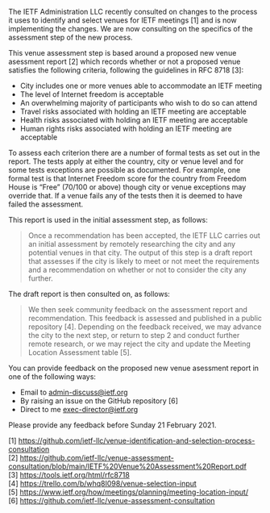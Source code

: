 The IETF Administration LLC recently consulted on changes to the process it uses to identify and select venues for IETF meetings [1] and is now implementing the changes.  We are now consulting on the specifics of the assessment step of the new process.

This venue assessment step is based around a proposed new venue asessment report [2] which records whether or not a proposed venue satisfies the following criteria, following the guidelines in RFC 8718 [3]:

* City includes one or more venues able to accommodate an IETF meeting
* The level of Internet freedom is acceptable
* An overwhelming majority of participants who wish to do so can attend
* Travel risks associated with holding an IETF meeting are acceptable
* Health risks associated with holding an IETF meeting are acceptable
* Human rights risks associated with holding an IETF meeting are acceptable
 
To assess each criterion there are a number of formal tests as set out in the report.  The tests apply at either the country, city or venue level and for some tests exceptions are possible as documented. For example, one formal test is that Internet Freedom score for the country from Freedom House is “Free” (70/100 or above) though city or venue exceptions may override that.  If a venue fails any of the tests then it is deemed to have failed the assessment.

This report is used in the initial assessment step, as follows:

> Once a recommendation has been accepted, the IETF LLC carries out an initial assessment by remotely researching the city and any potential venues in that city.  The output of this step is a draft report that assesses if the city is likely to meet or not meet the requirements and a recommendation on whether or not to consider the city any further.

The draft report is then consulted on, as follows:

> We then seek community feedback on the assessment report and recommendation.  This feedback is assessed and published in a public repository [4].  Depending on the feedback received, we may advance the city to the next step, or return to step 2 and conduct further remote research, or we may reject the city and update the Meeting Location Assessment table [5].


You can provide feedback on the proposed new venue asessment report in one of the following ways:

* Email to admin-discuss@ietf.org
* By raising an issue on the GitHub repository [6]
* Direct to me exec-director@ietf.org

Please provide any feedback before Sunday 21 February 2021.


[1]  https://github.com/ietf-llc/venue-identification-and-selection-process-consultation  
[2]  https://github.com/ietf-llc/venue-assessment-consultation/blob/main/IETF%20Venue%20Assessment%20Report.pdf  
[3]  https://tools.ietf.org/html/rfc8718  
[4]  https://trello.com/b/whq8I098/venue-selection-input  
[5]  https://www.ietf.org/how/meetings/planning/meeting-location-input/  
[6]  https://github.com/ietf-llc/venue-assessment-consultation  
